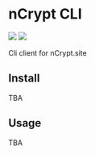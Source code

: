 # nCrypt CLI
![](https://img.shields.io/github/workflow/status/Ncrypt-Site/ncrypt-cli/nCryptCLI?style=for-the-badge)
![](https://img.shields.io/github/license/Ncrypt-Site/ncrypt-cli?style=for-the-badge)  
  
Cli client for nCrypt.site

## Install
TBA

## Usage
TBA
